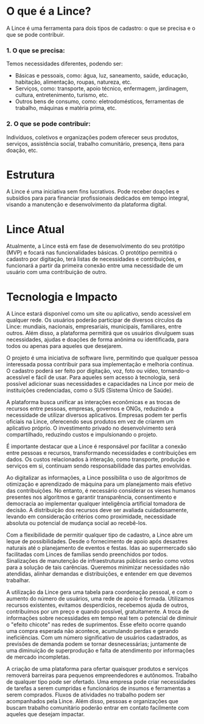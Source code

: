 # O que é a Lince?
A Lince é uma ferramenta para dois tipos de cadastro: o que se precisa e o que se pode contribuir.
### 1. O que se precisa:
Temos necessidades diferentes, podendo ser:
* Básicas e pessoais, como: água, luz, saneamento, saúde, educação, habitação, alimentação, roupas, natureza, etc.
* Serviços, como: transporte, apoio técnico, enfermagem, jardinagem, cultura, entretenimento, turismo, etc.
* Outros bens de consumo, como: eletrodomésticos, ferramentas de trabalho, máquinas e matéria prima, etc.
### 2. O que se pode contribuir:
Indivíduos, coletivos e organizações podem oferecer seus produtos, serviços, assistência social, trabalho comunitário, presença, itens para doação, etc.
# Estrutura
A Lince é uma iniciativa sem fins lucrativos. Pode receber doações e subsídios para para financiar profissionais dedicados em tempo integral, visando a manutenção e desenvolvimento da plataforma digital.
# Lince Atual
Atualmente, a Lince está em fase de desenvolvimento do seu protótipo (MVP) e focará nas funcionalidades básicas. O protótipo permitirá o cadastro por digitação, terá listas de necessidades e contribuições, e funcionará a partir da primeira conexão entre uma necessidade de um usuário com uma contribuição de outro.
# Tecnologia e Impacto
A Lince estará disponível como um site ou aplicativo, sendo acessível em qualquer rede. Os usuários poderão participar de diversos círculos da Lince: mundiais, nacionais, empresariais, municipais, familiares, entre outros. Além disso, a plataforma permitirá que os usuários divulguem suas necessidades, ajudas e doações de forma anônima ou identificada, para todos ou apenas para aqueles que desejarem.

O projeto é uma iniciativa de software livre, permitindo que qualquer pessoa interessada possa contribuir para sua implementação e melhoria contínua. O cadastro poderá ser feito por digitação, voz, foto ou vídeo, tornando-o acessível e fácil de usar. Para aqueles sem acesso à tecnologia, será possível adicionar suas necessidades e capacidades na Lince por meio de instituições credenciadas, como o SUS (Sistema Único de Saúde).

A plataforma busca unificar as interações econômicas e as trocas de recursos entre pessoas, empresas, governos e ONGs, reduzindo a necessidade de utilizar diversos aplicativos. Empresas podem ter perfis oficiais na Lince, oferecendo seus produtos em vez de criarem um aplicativo próprio. O investimento privado no desenvolvimento será compartilhado, reduzindo custos e impulsionando o projeto.

É importante destacar que a Lince é responsável por facilitar a conexão entre pessoas e recursos, transformando necessidades e contribuições em dados. Os custos relacionados à interação, como transporte, produção e serviços em si, continuam sendo responsabilidade das partes envolvidas.

Ao digitalizar as informações, a Lince possibilita o uso de algoritmos de otimização e aprendizado de máquina para um planejamento mais efetivo das contribuições. No entanto, é necessário considerar os vieses humanos presentes nos algoritmos e garantir transparência, consentimento e democracia ao implementar qualquer inteligência artificial tomadora de decisão. A distribuição dos recursos deve ser avaliada cuidadosamente, levando em consideração critérios como proximidade, necessidade absoluta ou potencial de mudança social ao recebê-los.

Com a flexibilidade de permitir qualquer tipo de cadastro, a Lince abre um leque de possibilidades. Desde o fornecimento de apoio após desastres naturais até o planejamento de eventos e festas. Idas ao supermercado são facilitadas com Linces de famílias sendo preenchidos por todos. Sinalizações de manutenção de infraestruturas públicas serão como votos para a solução de tais carências. Queremos minimizar necessidades não atendidas, alinhar demandas e distribuições, e entender em que devemos trabalhar.

A utilização da Lince gera uma tabela para coordenação pessoal, e com o aumento do número de usuários, uma rede de apoio é formada. Utilizamos recursos existentes, evitamos desperdícios, recebemos ajuda de outros, contribuímos por um preço e quando possível, gratuitamente.
A troca de informações sobre necessidades em tempo real tem o potencial de diminuir o "efeito chicote" nas redes de suprimentos. Esse efeito ocorre quando uma compra esperada não acontece, acumulando perdas e gerando ineficiências. Com um número significativo de usuários cadastrados, as previsões de demanda podem se tornar desnecessárias; juntamente de uma diminuição de superprodução e falta de atendimento por informações de mercado incompletas.

A criação de uma plataforma para ofertar quaisquer produtos e serviços removerá barreiras para pequenos empreendedores e autônomos. Trabalho de qualquer tipo pode ser ofertado. Uma empresa pode criar necessidades de tarefas a serem cumpridas e funcionários de insumos e ferramentas a serem comprados. Fluxos de atividades no trabalho podem ser acompanhados pela Lince. Além disso, pessoas e organizações que buscam trabalho comunitário poderão entrar em contato facilmente com aqueles que desejam impactar.
